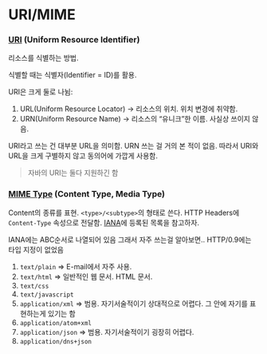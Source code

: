 # URI/MIME

### [URI](https://developer.mozilla.org/ko/docs/Web/HTTP/Basics\_of\_HTTP/Identifying\_resources\_on\_the\_Web) (Uniform Resource Identifier)

리소스를 식별하는 방법.

식별할 때는 식별자(Identifier = ID)를 활용.

URI은 크게 둘로 나뉨:

1. URL(Uniform Resource Locator) → 리소스의 위치. 위치 변경에 취약함.
2. URN(Uniform Resource Name) → 리소스의 “유니크”한 이름. 사실상 쓰이지 않음.

URI라고 쓰는 건 대부분 URL을 의미함. URN 쓰는 걸 거의 본 적이 없음. 따라서 URI와 URL을 크게 구별하지 않고 동의어에 가깝게 사용함.

> 자바의 URI는 둘다 지원하긴 함

### [MIME Type](https://developer.mozilla.org/ko/docs/Web/HTTP/Basics\_of\_HTTP/MIME\_types) (Content Type, Media Type)

Content의 종류를 표현. `<type>/<subtype>`의 형태로 쓴다. HTTP Headers에 `Content-Type` 속성으로 전달함. [IANA](https://www.iana.org/assignments/media-types/media-types.xhtml)에 등록된 목록을 참고하자.

IANA에는 ABC순서로 나열되어 있음 그래서 자주 쓰는걸 알아보면.. HTTP/0.9에는 타입 지정이 없었음

1. `text/plain` ⇒ E-mail에서 자주 사용.
2. `text/html` ⇒ 일반적인 웹 문서. HTML 문서.
3. `text/css`
4. `text/javascript`
5. `application/xml` ⇒ 범용. 자기서술적이기 상대적으로 어렵다. 그 안에 자기를 표현하는게 있기는 함
6. `application/atom+xml`
7. `application/json` ⇒ 범용. 자기서술적이기 굉장히 어렵다.
8. `application/dns+json`
